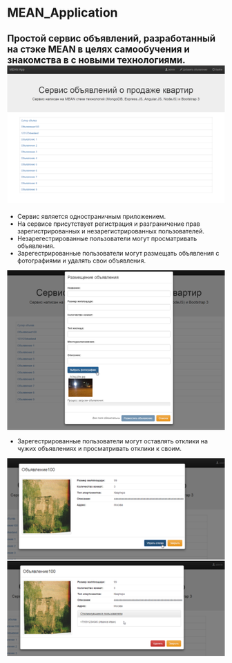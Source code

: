 # MEAN_Application

Простой сервис объявлений, разработанный на стэке MEAN в целях самообучения и знакомства в с новыми технологиями.
![alt tag](https://raw.githubusercontent.com/desile/MEAN_Application/master/screens/1.png)
-
* Сервис является одностраничным приложением.
* На сервисе присутствует регистрация и разграничение прав зарегистрированных и незарегистрированных пользователей.
* Незарегестрированные пользователи могут просматривать объявления.
* Зарегестрированные пользователи могут размещать объявления с фотографиями и удалять свои объявления.

![alt tag](https://raw.githubusercontent.com/desile/MEAN_Application/master/screens/2.png)
* Зарегестрированные пользователи могут оставлять отклики на чужих объявлениях и просматривать отклики к своим.

![alt tag](https://raw.githubusercontent.com/desile/MEAN_Application/master/screens/3.png)
![alt tag](https://raw.githubusercontent.com/desile/MEAN_Application/master/screens/4.png)
